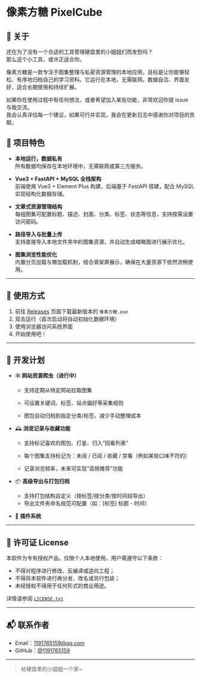 # 像素方糖 PixelCube

## 📖 关于

还在为了没有一个合适的工具管理硬盘里的小姐姐们而发愁吗？  
那么这个小工具，或许正适合你。

像素方糖是一款专注于图集整理与私密资源管理的本地应用，目标是让你能够轻松、有序地归档自己的学习资料。它运行在本地，无需联网，数据自洽、界面友好，适合长期使用和持续扩展。

如果你在使用过程中有任何想法，或者希望加入某些功能，非常欢迎你提 issue 与我交流。  
我会认真评估每一个建议，如果可行并实现，我会在更新日志中感谢你对项目的贡献。



## 📌 项目特色

- **本地运行，数据私有**  
  所有数据均保存在本地环境中，无需联网或第三方服务。

- **Vue3 + FastAPI + MySQL 全栈架构**  
  前端使用 Vue3 + Element Plus 构建，后端基于 FastAPI 搭建，配合 MySQL 实现结构化数据存储。

- **文章式资源管理结构**  
  每组图集可配置标题、描述、封面、分类、标签、状态等信息，支持按需设置访问密码。
- **路径导入与批量上传**  
  支持直接导入本地文件夹中的图集资源，并自动生成缩略图进行展示优化。
- **图集浏览性能优化**  
  内置分页加载与懒加载机制，结合骨架屏展示，确保在大量资源下依然流畅使用。

---

## 🧭 使用方式

1. 前往 [Releases](./releases) 页面下载最新版本的 `像素方糖.exe`
2. 双击运行（首次启动将自动初始化数据环境）
3. 使用浏览器访问系统界面
4. 开始使用吧！

---

## 🚧 开发计划

- 🕸 **网站资源爬虫（进行中）**  

  - 支持定期从特定网站拉取图集
  - 可设置关键词、标签、站点偏好等采集规则

  - 图包自动归档到指定分类/标签，减少手动整理成本

- 🕰 **浏览记录与收藏功能**

  - 支持标记喜欢的图包、打星、归入“回看列表”

  - 每个图集支持标记为：未阅 / 已阅 / 收藏 / 禁看（例如某些口味不符的）

  - 记录浏览频率，未来可实现“高频推荐”功能

- 📦 **高级导出与打包归档**
  - 支持打包结构自定义（按标签/按分类/按时间段导出）
  - 导出文件夹命名规范可配置（如：[标签] 标题 - 时间）

- 🧩 **插件系统**



---

## 📄 许可证 License

本软件为专有授权产品，仅限个人本地使用。用户需遵守以下条款：

- 不得对程序进行修改、反编译或逆向工程；
- 不得将本软件进行再分发、改名或另行包装；
- 未经授权不得用于任何形式的商业用途。

详情请参阅 [`LICENSE.txt`](./LICENSE.txt)

---

## 📬 联系作者

- Email：1191765159@qq.com  
- GitHub：[@1191765159](https://github.com/1191765159)

---

> 给硬盘里的小姐姐一个家~

